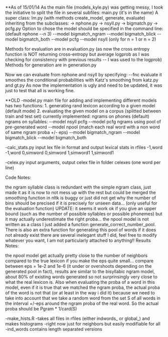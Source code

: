 **As of 15/01/14
As the main file (models_kyle.py) was getting messy, I took the initiative to split the file in several subfiles:
main.py (it's in the name)
A super class: lm.py (with methods create_model, generate, evaluate)
inheriting from the subclasses:
-> nphone.py
-> nsyll.py
-> bigmatch.py
-> pcfg.py
Option to chose the model should be specified in the command line:
(default nphone --n 3)
--model bigmatch_ngram
--model bigmatch_blick
--model bigmatch_both
--model pcfg
--model nsyll (only for n = 1 or n = 2)

Methods for evaluation are in evaluation.py (as now the cross entropy function is NOT returning cross-entropy but average logprob as I was checking for consistency with previous results -- I was used to the logprob)
Methods for generation are in generation.py

Now we can evaluate from nphone and nsyll by specifying:
--fnc evaluate
it smoothes the conditional probabilities with Katz's smoothing from katz.py and gt.py
As now the implementation is ugly and need to be updated, it was just to test that all is working fine.




**OLD
-model.py main file for adding and implementing different models has two functions: 1. generating rand lexicon according to a given model (default mode) 2. evaluating the given model on a corpus (splitted between train and test set) currently implemented: ngrams on phones (default) ngrams on syllables: --model nsyll pcfg --model pcfg ngrams using pool of pre-generated word --model npool (match each real word with a non word of same ngram proba +/- eps)
--model bigmatch_ngram
--model bigmatch_blick
--model bigmatch_both

-calc_stats.py input lex file in format and output lexical stats in rfiles -1,word -1,word 0,simword 0,simword 1,simword1 1,simword1

-celex.py input arguments, output celex file in folder celexes (one word per line)

Code Notes:

the ngram syllable class is redundant with the simple ngram class, just made it as it is now to not mess up with the rest but could be merged
the smoothing function in nltk is buggy or just did not get why the number of bins should be precised if it is precisely for unseen data... (only useful for the evaluation function) UPDATE: it seems it work ok if you give an upper bound (such as the number of possible syllables or possible phonemes) but it may actually underestimate the right proba...
the npool model is not written as a class I just added a function generate_correct_number_pool. There is also an extra function for generating this pool of words if it does not already exist
there are several inelegant stuff I did, feel free to modify whatever you want, I am not particularly attached to anything!!
Results Notes:

the npool model get actually pretty close to the number of neighbors compared to the true lexicon if you make the eps quite small... compare between eps = 1e-2 and 1e-6 (it under or overshoots depending on the generated pool in fact), results are similar to the bisyllabic ngram model, about 80% of existing words generated so not surprinsingly very close to what the real lexicon is.
Also when evaluating the proba of a word in this model, even if it is true that we matched the ngram proba, the actual proba of the word is not that (or at least in the way i did it) because we need to take into account that we take a random word from the set S of all words in the interval +/-eps around the ngram proba of the real word. So the actual proba should be Pgram * 1/card(S)

-make_hists.R
-takes all files in rfiles (either indwords_ or global_) and makes histograms
-right now just for neighbors but easily modifiable for all
-ind_words contains length separated versions

